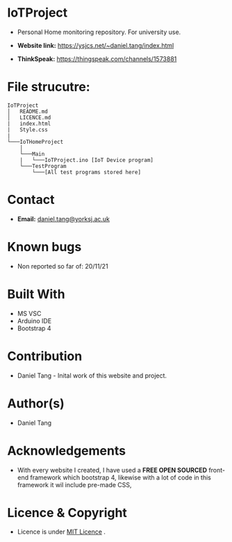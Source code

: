 # IoTProject
- Personal Home monitoring repository. For university use.

- **Website link:** https://ysjcs.net/~daniel.tang/index.html
- **ThinkSpeak:** https://thingspeak.com/channels/1573881

# File strucutre:
```
IoTProject
│   README.md 
│   LICENCE.md
|   index.html
|   Style.css
|
└───IoTHomeProject
    │   
    └───Main
    |   └───IoTProject.ino [IoT Device program] 
    └───TestProgram
        └───[All test programs stored here]

```

# Contact
- **Email:** daniel.tang@yorksj.ac.uk

# Known bugs
- Non reported so far of: 20/11/21

# Built With
- MS VSC
- Arduino IDE
- Bootstrap 4

# Contribution
- Daniel Tang - Inital work of this website and project.

# Author(s)
- Daniel Tang

# Acknowledgements
- With every website I created, I have used a **FREE OPEN SOURCED** front-end framework which bootstrap 4, likewise with a lot of code in this framework it wil include pre-made CSS,

# Licence & Copyright
- Licence is under [MIT Licence](LICENCE.md) .
